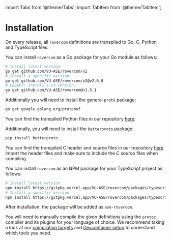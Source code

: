 import Tabs from '@theme/Tabs';
import TabItem from '@theme/TabItem';

# Installation

On every release, all `rovercom` definitions are transpiled to Go, C, Python and TypeScript files.

<Tabs groupId="roverlib-flavor">
  <TabItem value="roverlib-go" label="Go" default>

You can install `rovercom` as a Go package for your Go module as follows:

```bash
# Install latest version
go get github.com/VU-ASE/rovercom/v2
# Install a specific version
go get github.com/VU-ASE/rovercom/v2@v2.0.0
# LEGACY: Install a v1 version
go get github.com/VU-ASE/rovercom@v1.5.1
```

Additionally you will need to install the general `proto` package:

```bash
go get google.golang.org/protobuf
```

  </TabItem>
  <TabItem value="roverlib-python" label="Python">

You can find the transpiled Python files in our repository [here](https://github.com/VU-ASE/rovercom/tree/main/packages/python/gen).

Additionally, you will need to install the `betterproto` package:

```bash
pip install betterproto
```

  </TabItem>
  <TabItem value="roverlib-c" label="C">

You can find the transpiled C header and source files in our repository [here](https://github.com/VU-ASE/rovercom/tree/main/packages/c/gen). Import the header files and make sure to include the C source files when compiling.
  
  </TabItem>
  <TabItem value="roverlib-typescript" label="TypeScript">

You can install `rovercom` as an NPM package for your TypeScript project as follows:

```bash
# Install latest version
npm install https://gitpkg.vercel.app/VU-ASE/rovercom/packages/typescript
# Install a specific version
npm install https://gitpkg.vercel.app/VU-ASE/rovercom/packages/typescript?v1.5.1
```

After installation, the package will be added as `ase-rovercom`.

  </TabItem>

  <TabItem value="other" label="Other">

You will need to manually compile the given definitions using the `protoc` compiler and its plugins for your language of choice. We recommend taking a look at our [compilation targets](https://github.com/VU-ASE/rovercom/blob/main/Makefile) and [Devcontainer setup](https://github.com/VU-ASE/rovercom/blob/main/.devcontainer/Dockerfile) to understand which tools you need.

</TabItem>

</Tabs>



